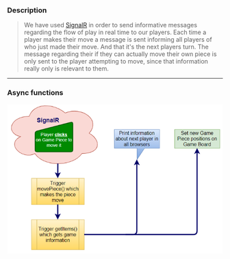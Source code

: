 ### Description

>We have used [SignalR](https://docs.microsoft.com/en-us/aspnet/core/signalr/introduction?view=aspnetcore-5.0) in order to send informative messages regarding the flow of play in real time to our players.
>Each time a player makes their move a message is sent informing all players of who just made their move. And that it's
>the next players turn. The message regarding their if they can actually move their own piece is only sent to the player attempting to move,
>since that information really only is relevant to them.

-------------

### Async functions

![SignalRChart](Images/SignalR.PNG)
